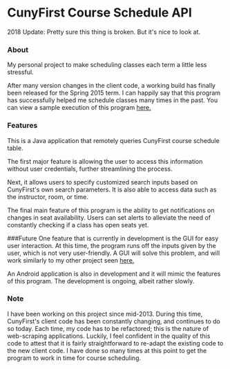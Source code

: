 # CunyFirst Course Schedule API

2018 Update: Pretty sure this thing is broken. But it's nice to look at.

### About
My personal project to make scheduling classes each term a little less stressful.

After many version changes in the client code, a working build has finally been released for the Spring 2015 term. 
I can happily say that this program has successfully helped me schedule classes many times in the past.
You can view a sample execution of this program [here.](https://github.com/KevinRamsunder/CunyFirst-College-Course-API/blob/master/src/MainClassSearch.java)



### Features
This is a Java application that remotely queries CunyFirst course schedule table. 

The first major feature is allowing the user to access this information without user credentials, further streamlining the process.

Next, it allows users to specify customized search inputs based on CunyFirst's own search parameters. It is also able to access data such as the instructor, room, or time. 

The final main feature of this program is the ability to get notifications on changes in seat availability. Users can set alerts to alleviate the need of constantly checking if a class has open seats yet. 

###Future
One feature that is currently in development is the GUI for easy user interaction. At this time, the program runs off the inputs given by the user, which is not very user-friendly. A GUI will solve this problem, and will work similarly to my other project seen [here.](https://github.com/KevinRamsunder/coursera-downloader)

An Android application is also in development and it will mimic the features of this program. The development is ongoing, albeit rather slowly.


### Note
I have been working on this project since mid-2013. During this time, CunyFirst's client code has been constantly changing, and continues to do so today.
Each time, my code has to be refactored; this is the nature of web-scraping applications.
Luckily, I feel confident in the quality of this code to attest that it is fairly straightforward to re-adapt the existing code to the new client code. 
I have done so many times at this point to get the program to work in time for course scheduling.
